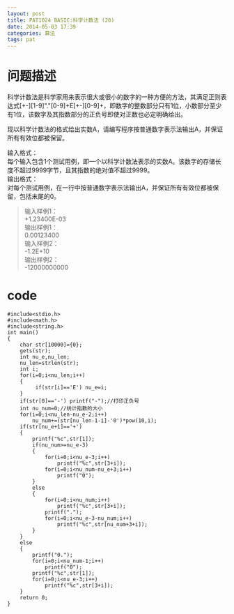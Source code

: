 ```yaml
---
layout: post
title: PAT1024 BASIC:科学计数法 (20)
date: 2014-05-03 17:39
categories: 算法
tags: pat
---
```


# 问题描述
科学计数法是科学家用来表示很大或很小的数字的一种方便的方法，其满足正则表达式[+-][1-9]"."[0-9]+E[+-][0-9]+，即数字的整数部分只有1位，小数部分至少有1位，该数字及其指数部分的正负号即使对正数也必定明确给出。

现以科学计数法的格式给出实数A，请编写程序按普通数字表示法输出A，并保证所有有效位都被保留。

输入格式：  
每个输入包含1个测试用例，即一个以科学计数法表示的实数A。该数字的存储长度不超过9999字节，且其指数的绝对值不超过9999。  
输出格式：  
对每个测试用例，在一行中按普通数字表示法输出A，并保证所有有效位都被保留，包括末尾的0。

>输入样例1：  
+1.23400E-03  
输出样例1：  
0.00123400  
输入样例2：  
-1.2E+10  
输出样例2：  
-12000000000

# code
```
#include<stdio.h>
#include<math.h>
#include<string.h>
int main()
{
	char str[10000]={0};
	gets(str);
	int nu_e,nu_len;
	nu_len=strlen(str);
	int i;
	for(i=0;i<nu_len;i++)
	{
		 if(str[i]=='E') nu_e=i;
	}
	if(str[0]=='-') printf("-");//打印正负号
	int nu_num=0;//统计指数的大小
	for(i=0;i<nu_len-nu_e-2;i++)
		nu_num+=(str[nu_len-1-i]-'0')*pow(10,i);
	if(str[nu_e+1]=='+')
	{
		printf("%c",str[1]);
		if(nu_num>=nu_e-3)
		{
			for(i=0;i<nu_e-3;i++)
				printf("%c",str[3+i]);
			for(i=0;i<nu_num-nu_e+3;i++)
				printf("0");
		}
		else
		{
			for(i=0;i<nu_num;i++)
				printf("%c",str[3+i]);
			printf(".");
			for(i=0;i<nu_e-3-nu_num;i++)
				printf("%c",str[nu_num+3+i]);
		}
	}
	else
	{
		printf("0.");
		for(i=0;i<nu_num-1;i++)
			printf("0");
		printf("%c",str[1]);
		for(i=0;i<nu_e-3;i++)
			printf("%c",str[3+i]);
	} 
	return 0;		
}
```